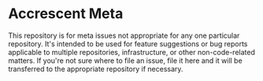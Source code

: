 # Accrescent Meta

This repository is for meta issues not appropriate for any one particular
repository. It's intended to be used for feature suggestions or bug reports
applicable to multiple repositories, infrastructure, or other non-code-related
matters. If you're not sure where to file an issue, file it here and it will be
transferred to the appropriate repository if necessary.
